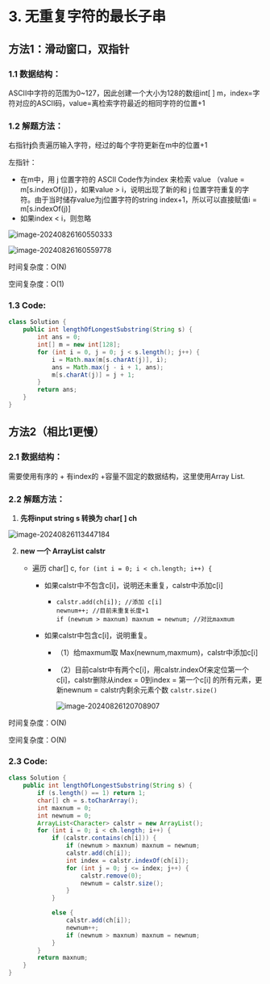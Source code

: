 # 3. 无重复字符的最长子串





## 方法1：滑动窗口，双指针

### 1.1 数据结构：

ASCII中字符的范围为0~127，因此创建一个大小为128的数组int[ ] m，index=字符对应的ASCII码，value=离检索字符最近的相同字符的位置+1

### 1.2 解题方法：

右指针**j**负责遍历输入字符，经过的每个字符更新在m中的位置+1

左指针：

- 在m中，用 j 位置字符的 ASCII Code作为index 来检索 value （value = m[s.indexOf(j)]），如果value > i，说明出现了新的和 j 位置字符重复的字符。由于当时储存value为j位置字符的string index+1，所以可以直接赋值i = m[s.indexOf(j)]
- 如果index < i，则忽略

![image-20240826160550333](https://s2.loli.net/2024/09/09/P6IF31VURCLWKrl.png)

![image-20240826160559778](https://s2.loli.net/2024/09/09/u9fO8plq4B6Ggbk.png)

时间复杂度：O(N)

空间复杂度：O(1)



### 1.3 Code:

```java
class Solution {
    public int lengthOfLongestSubstring(String s) {
        int ans = 0;
        int[] m = new int[128];
        for (int i = 0, j = 0; j < s.length(); j++) {
            i = Math.max(m[s.charAt(j)], i);
            ans = Math.max(j - i + 1, ans);
            m[s.charAt(j)] = j + 1;
        }
        return ans;
    }
}
```







## 方法2（相比1更慢）

### 2.1 数据结构：

需要使用有序的 + 有index的 +容量不固定的数据结构，这里使用Array List.

### 2.2 解题方法：

1. **先将input string s 转换为 char[ ] ch**

![image-20240826113447184](https://s2.loli.net/2024/09/09/yRHgSsCELZvFo4J.png)

2. **new 一个 ArrayList<Character> calstr**

   - 遍历 char[] c, `for (int i = 0; i < ch.length; i++) {`

     - 如果calstr中不包含c[i]，说明还未重复，calstr中添加c[i]

       - ```
         calstr.add(ch[i]); //添加 c[i]
         newnum++; //目前未重复长度+1
         if (newnum > maxnum) maxnum = newnum; //对比maxmum
         ```

     - 如果calstr中包含c[i]，说明重复。

       - （1）给maxmum取 Max(newnum,maxmum)，calstr中添加c[i]

       - （2）目前calstr中有两个c[i]，用calstr.indexOf来定位第一个c[i]，calstr删除从index = 0到index = 第一个c[i] 的所有元素，更新newnum = calstr内剩余元素个数 `calstr.size()`

         ![image-20240826120708907](https://s2.loli.net/2024/09/09/8CYUB42GQohODjL.png)

时间复杂度：O(N)

空间复杂度：O(N)

### 2.3 Code:

```java
class Solution {
    public int lengthOfLongestSubstring(String s) {
        if (s.length() == 1) return 1;
        char[] ch = s.toCharArray();
        int maxnum = 0;
        int newnum = 0;
        ArrayList<Character> calstr = new ArrayList();
        for (int i = 0; i < ch.length; i++) {
            if (calstr.contains(ch[i])) {
                if (newnum > maxnum) maxnum = newnum;
                calstr.add(ch[i]);
                int index = calstr.indexOf(ch[i]);
                for (int j = 0; j <= index; j++) {
                    calstr.remove(0);
                    newnum = calstr.size();
                }
            }

            else {
                calstr.add(ch[i]);
                newnum++;
                if (newnum > maxnum) maxnum = newnum;
            }
        }
        return maxnum;
    }
}
```

